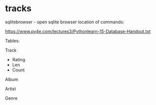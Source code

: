 # tracks

sqlitebrowser - open sqlite browser
location of commands:

https://www.py4e.com/lectures3/Pythonlearn-15-Database-Handout.txt

Tables:



Track
- Rating
- Len
- Count

Album

Artist

Genre

